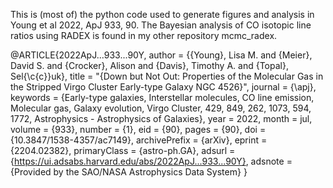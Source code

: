 This is (most of) the python code used to generate figures and analysis in Young et al 2022, ApJ 933, 90.  The Bayesian analysis of CO isotopic line ratios using RADEX is found in my other repository mcmc_radex.

@ARTICLE{2022ApJ...933...90Y,
       author = {{Young}, Lisa M. and {Meier}, David S. and {Crocker}, Alison and {Davis}, Timothy A. and {Topal}, Sel{\c{c}}uk},
        title = "{Down but Not Out: Properties of the Molecular Gas in the Stripped Virgo Cluster Early-type Galaxy NGC 4526}",
      journal = {\apj},
     keywords = {Early-type galaxies, Interstellar molecules, CO line emission, Molecular gas, Galaxy evolution, Virgo Cluster, 429, 849, 262, 1073, 594, 1772, Astrophysics - Astrophysics of Galaxies},
         year = 2022,
        month = jul,
       volume = {933},
       number = {1},
          eid = {90},
        pages = {90},
          doi = {10.3847/1538-4357/ac7149},
archivePrefix = {arXiv},
       eprint = {2204.02382},
 primaryClass = {astro-ph.GA},
       adsurl = {https://ui.adsabs.harvard.edu/abs/2022ApJ...933...90Y},
      adsnote = {Provided by the SAO/NASA Astrophysics Data System}
}

